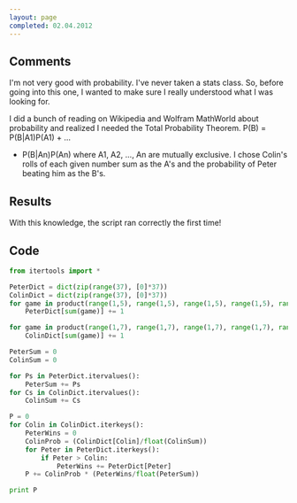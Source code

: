 ```yaml
---
layout: page
completed: 02.04.2012
---
```


## Comments

I'm not very good with probability. I've never taken a stats class. So, before
going into this one, I wanted to make sure I really understood what I was
looking for.

I did a bunch of reading on Wikipedia and Wolfram MathWorld about probability
and realized I needed the Total Probability Theorem. P(B) = P(B|A1)P(A1) + ...
+ P(B|An)P(An) where A1, A2, ..., An are mutually exclusive. I chose Colin's
rolls of each given number sum as the A's and the probability of Peter beating
him as the B's.

## Results

With this knowledge, the script ran correctly the first time!

## Code

```python
from itertools import *

PeterDict = dict(zip(range(37), [0]*37))
ColinDict = dict(zip(range(37), [0]*37))
for game in product(range(1,5), range(1,5), range(1,5), range(1,5), range(1,5), range(1,5), range(1,5), range(1,5), range(1,5)):
	PeterDict[sum(game)] += 1

for game in product(range(1,7), range(1,7), range(1,7), range(1,7), range(1,7), range(1,7)):
	ColinDict[sum(game)] += 1

PeterSum = 0
ColinSum = 0

for Ps in PeterDict.itervalues():
	PeterSum += Ps
for Cs in ColinDict.itervalues():
	ColinSum += Cs

P = 0
for Colin in ColinDict.iterkeys():
	PeterWins = 0
	ColinProb = (ColinDict[Colin]/float(ColinSum))
	for Peter in PeterDict.iterkeys():
		if Peter > Colin:
			PeterWins += PeterDict[Peter]
	P += ColinProb * (PeterWins/float(PeterSum))

print P
```
